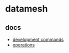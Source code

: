 # datamesh

## docs

 * [development commands](docs/dev-commands.md)
 * [operations](docs/operations.md)
 
